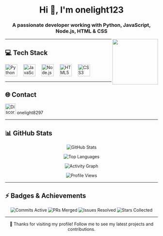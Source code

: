 <h1 align="center">Hi 👋, I'm onelight123</h1>
<h3 align="center">A passionate developer working with Python, JavaScript, Node.js, HTML & CSS</h3>

<p align="center">
  <img src="https://i.imgflip.com/65efzo.gif" height="150" align="right" />
</p>

---

## 💻 Tech Stack

<div align="left">
  <img src="https://cdn.jsdelivr.net/gh/devicons/devicon/icons/python/python-original.svg" height="40" alt="Python" />
  <img width="12" />
  <img src="https://cdn.jsdelivr.net/gh/devicons/devicon/icons/javascript/javascript-original.svg" height="40" alt="JavaScript" />
  <img width="12" />
  <img src="https://cdn.jsdelivr.net/gh/devicons/devicon/icons/nodejs/nodejs-original.svg" height="40" alt="Node.js" />
  <img width="12" />
  <img src="https://cdn.jsdelivr.net/gh/devicons/devicon/icons/html5/html5-original.svg" height="40" alt="HTML5" />
  <img width="12" />
  <img src="https://cdn.jsdelivr.net/gh/devicons/devicon/icons/css3/css3-original.svg" height="40" alt="CSS3" />
</div>

---

## 🌐 Contact

<div align="left">
  <img src="https://img.shields.io/static/v1?message=Discord&logo=discord&color=7289DA&logoColor=white&style=for-the-badge" height="35" alt="Discord" />
  onelight8297
</div>

---

## 📊 GitHub Stats

<p align="center">
  <img src="https://github-readme-stats.vercel.app/api?username=onelight123&show_icons=true&count_private=true&include_all_commits=true&theme=dark&hide_border=false" alt="GitHub Stats" />
</p>

<p align="center">
  <img src="https://github-readme-stats.vercel.app/api/top-langs/?username=onelight123&layout=compact&theme=dark&hide_border=false" alt="Top Languages" />
</p>

<p align="center">
  <img src="https://github-readme-activity-graph.vercel.app/graph?username=onelight123&theme=react-dark&hide_border=false&area=true" alt="Activity Graph" />
</p>

<p align="center">
  <img src="https://visitor-badge.laobi.icu/badge?page_id=onelight123.onelight123" alt="Profile Views" />
</p>

---

## ⚡ Badges & Achievements

<div align="center">
  <img src="https://img.shields.io/badge/Commits-🔥%20Active-brightgreen" alt="Commits Active" />
  <img src="https://img.shields.io/badge/PRs-✏️%20Merged-blue" alt="PRs Merged" />
  <img src="https://img.shields.io/badge/Issues-🐛%20Resolved-orange" alt="Issues Resolved" />
  <img src="https://img.shields.io/badge/Stars-⭐%20Collected-yellow" alt="Stars Collected" />
</div>

---

<p align="center">
  🚀 Thanks for visiting my profile! Follow me to see my latest projects and contributions.
</p>
